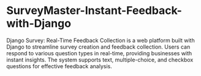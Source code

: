 # SurveyMaster-Instant-Feedback-with-Django
Django Survey: Real-Time Feedback Collection is a web platform built with Django to streamline survey creation and feedback collection. Users can respond to various question types in real-time, providing businesses with instant insights. The system supports text, multiple-choice, and checkbox questions for effective feedback analysis.
